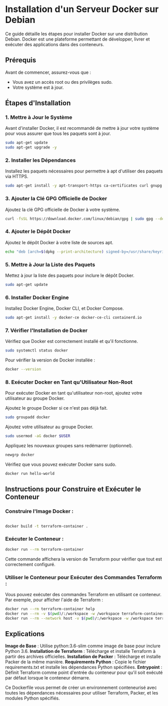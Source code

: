 # Installation d'un Serveur Docker sur Debian

Ce guide détaille les étapes pour installer Docker sur une distribution Debian. Docker est une plateforme permettant de développer, livrer et exécuter des applications dans des conteneurs. 

## Prérequis

Avant de commencer, assurez-vous que :

- Vous avez un accès root ou des privilèges sudo.
- Votre système est à jour.

## Étapes d'Installation

### 1. Mettre à Jour le Système

Avant d'installer Docker, il est recommandé de mettre à jour votre système pour vous assurer que tous les paquets sont à jour.

```sh
sudo apt-get update
sudo apt-get upgrade -y
```

### 2. Installer les Dépendances
Installez les paquets nécessaires pour permettre à apt d'utiliser des paquets via HTTPS.

```sh
sudo apt-get install -y apt-transport-https ca-certificates curl gnupg lsb-release
```

### 3. Ajouter la Clé GPG Officielle de Docker

Ajoutez la clé GPG officielle de Docker à votre système.
```sh
curl -fsSL https://download.docker.com/linux/debian/gpg | sudo gpg --dearmor -o /usr/share/keyrings/docker-archive-keyring.gpg
```
### 4. Ajouter le Dépôt Docker

Ajoutez le dépôt Docker à votre liste de sources apt.

```sh
echo "deb [arch=$(dpkg --print-architecture) signed-by=/usr/share/keyrings/docker-archive-keyring.gpg] https://download.docker.com/linux/debian $(lsb_release -cs) stable" | sudo tee /etc/apt/sources.list.d/docker.list > /dev/null
```
### 5. Mettre à Jour la Liste des Paquets
Mettez à jour la liste des paquets pour inclure le dépôt Docker.

```sh
sudo apt-get update
```
### 6. Installer Docker Engine
Installez Docker Engine, Docker CLI, et Docker Compose.

```sh
sudo apt-get install -y docker-ce docker-ce-cli containerd.io
```

### 7. Vérifier l'Installation de Docker
Vérifiez que Docker est correctement installé et qu'il fonctionne.

```sh
sudo systemctl status docker
```
Pour vérifier la version de Docker installée :

```sh
docker --version
```
### 8. Exécuter Docker en Tant qu'Utilisateur Non-Root
Pour exécuter Docker en tant qu'utilisateur non-root, ajoutez votre utilisateur au groupe Docker.

Ajoutez le groupe Docker si ce n'est pas déjà fait.

```sh
sudo groupadd docker
```

Ajoutez votre utilisateur au groupe Docker.

```sh
sudo usermod -aG docker $USER
```
Appliquez les nouveaux groupes sans redémarrer (optionnel).

```sh
newgrp docker
```

Vérifiez que vous pouvez exécuter Docker sans sudo.

```sh
docker run hello-world
```
## Instructions pour Construire et Exécuter le Conteneur

### Construire l'Image Docker :

```sh

docker build -t terraform-container .
```

### Exécuter le Conteneur :

```sh
docker run --rm terraform-container
```
Cette commande affichera la version de Terraform pour vérifier que tout est correctement configuré.

### Utiliser le Conteneur pour Exécuter des Commandes Terraform :

Vous pouvez exécuter des commandes Terraform en utilisant ce conteneur. Par exemple, pour afficher l'aide de Terraform :

```sh
docker run --rm terraform-container help
docker run --rm -v $(pwd)/:/workspace -w /workspace terraform-container init
docker run --rm --network host -v $(pwd)/:/workspace -w /workspace terraform-container apply --auto-approve
```

## Explications

**Image de Base** : Utilise python:3.6-slim comme image de base pour inclure Python 3.6.
**Installation de Terraform** : Télécharge et installe Terraform à partir des archives officielles.
**Installation de Packer** : Télécharge et installe Packer de la même manière.
**Requirements Python** : Copie le fichier requirements.txt et installe les dépendances Python spécifiées.
**Entrypoint** : Définit Terraform comme point d'entrée du conteneur pour qu'il soit exécuté par défaut lorsque le conteneur démarre.

Ce Dockerfile vous permet de créer un environnement conteneurisé avec toutes les dépendances nécessaires pour utiliser Terraform, Packer, et les modules Python spécifiés.